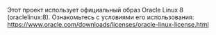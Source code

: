 Этот проект использует официальный образ Oracle Linux 8 (oraclelinux:8).
Ознакомьтесь с условиями его использования: https://www.oracle.com/downloads/licenses/oracle-linux-license.html

